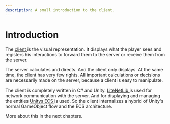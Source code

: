 ```yaml
---
description: A small introduction to the client.
---
```


# Introduction

The [client ](https://github.com/Parallel-Origin/PO-Client)is the visual representation. It displays what the player sees and registers his interactions to forward them to the server or receive them from the server.

The server calculates and directs. And the client only displays. At the same time, the client has very few rights. All important calculations or decisions are necessarily made on the server, because a client is easy to manipulate.

The client is completely written in C# and Unity. [LiteNetLib ](https://github.com/RevenantX/LiteNetLib)is used for network communication with the server. And for displaying and managing the entities [Unitys ECS ](https://unity.com/de/ecs)is used. So the client internalizes a hybrid of Unity's normal GameObject flow and the ECS architecture.

More about this in the next chapters.&#x20;
